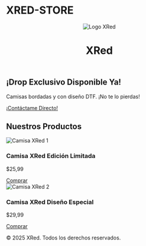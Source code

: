 # XRED-STORE
<!DOCTYPE html>
<html lang="es">
<head>
<meta charset="UTF-8" />
<meta name="viewport" content="width=device-width, initial-scale=1.0" />
<title>XRed Drop - Lanzamiento</title>
<link rel="stylesheet" href="styles.css" />
</head>
<body>
  <header>
    <img src="calavera.png" alt="Logo XRed" class="logo" />
    <h1>XRed</h1>
  </header>

  <section class="hero">
    <h2>¡Drop Exclusivo Disponible Ya!</h2>
    <p>Camisas bordadas y con diseño DTF. ¡No te lo pierdas!</p>
    <a href="https://wa.me/tu-numero" target="_blank" class="whatsapp-button">¡Contáctame Directo!</a>
  </section>

  <section class="productos">
    <h2>Nuestros Productos</h2>
    <div class="producto">
      <img src="camisa1.jpg" alt="Camisa XRed 1" />
      <h3>Camisa XRed Edición Limitada</h3>
      <p>$25,99</p>
      <a href="https://wa.me/tu-numero" target="_blank" class="whatsapp-button">Comprar</a>
    </div>
    <div class="producto">
      <img src="camisa2.jpg" alt="Camisa XRed 2" />
      <h3>Camisa XRed Diseño Especial</h3>
      <p>$29,99</p>
      <a href="https://wa.me/tu-numero" target="_blank" class="whatsapp-button">Comprar</a>
    </div>
  </section>

  <footer>
    <p>&copy; 2025 XRed. Todos los derechos reservados.</p>
  </footer>
</body>
</html>